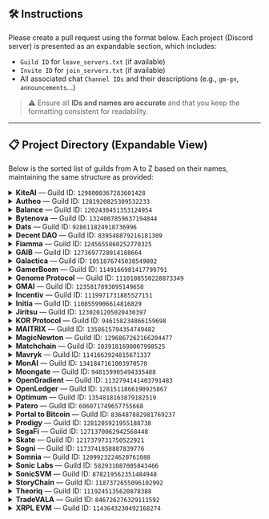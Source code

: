 ## 🛠️ Instructions

Please create a pull request using the format below. Each project (Discord server) is presented as an expandable section, which includes:

- `Guild ID` for `leave_servers.txt` (if available) 
- `Invite ID` for `join_servers.txt` (if available)
- All associated chat `Channel IDs` and their descriptions (e.g., `gm-gn`, `announcements`...)

> ⚠️ Ensure all **IDs and names are accurate** and that you keep the formatting consistent for readability.

---

## 📋 Project Directory (Expandable View)

Below is the sorted list of guilds from A to Z based on their names, maintaining the same structure as provided:

<details>
<summary><strong>KiteAI</strong> — Guild ID: <code>1298000367283601428</code></summary>

- **Invite ID**: *(none)*
- **Channels**: 
  - `1298000367283601428`: `general`
  - `1301941112021188628`: `gkite`
  - `1361243582094250124`: `gg`
  - `1337332808200224789`: `!rank`

</details>

<details>
<summary><strong>Autheo</strong> — Guild ID: <code>1281920825309532233</code></summary>

- **Invite ID**: *(none)*
- **Channels**: 
  - `1281920828472295442`: `gm`

</details>

<details>
<summary><strong>Balance</strong> — Guild ID: <code>1202430451353124954</code></summary>

- **Invite ID**: *(none)*
- **Channels**:
  - `1227100860979347456` — `gm-gn`
  - `1282403819262705726` — `!rank`
  - `1227100545265700906` — `general`

</details>

<details>
<summary><strong>Bytenova</strong> — Guild ID: <code>1324007859637194844</code></summary>

- **Invite ID**: `dnDNRrUGNm`
- **Channels**: *(none listed)*

</details>

<details>
<summary><strong>Dats</strong> — Guild ID: <code>928611824918736996</code></summary>

- **Invite ID**: *(none)*
- **Channels**:
  - `1093090945693667388` — `gm-gn`

</details>

<details>
<summary><strong>Decent DAO</strong> — Guild ID: <code>839548879216181309</code></summary>

- **Invite ID**: *(none)*
- **Channels**:
  - `1362155056064889052` — `shill`

</details>

<details>
<summary><strong>Fiamma</strong> — Guild ID: <code>1245655860252770325</code></summary>

- **Invite ID**: *(none)*
- **Channels**:
  - `1246756522415886346` — `gfiamma`

</details>

<details>
<summary><strong>GAIB</strong> — Guild ID: <code>1273697728014188664</code></summary>

- **Invite ID**: *(none)*
- **Channels**: *(none listed)*

</details>

<details>
<summary><strong>Galactica</strong> — Guild ID: <code>1051876745038549002</code></summary>

- **Invite ID**: *(none)*
- **Channels**: 
  - `1052616497312317444`: `gm`
  - `1051876745684455551`: `general`

</details>

<details>
<summary><strong>GamerBoom</strong> — Guild ID: <code>1149166981417799791</code></summary>

- **Invite ID**: *(none)*
- **Channels**:
  - `1209719681754071141` — `gm-gn`

</details>

<details>
<summary><strong>Genome Protocol</strong> — Guild ID: <code>1110108550228873349</code></summary>

- **Invite ID**: `genome`
- **Channels**: 
  - `1110108550837059586`: `general`
  - `1126738342529220730`: `gm`

</details>

<details>
<summary><strong>GMAI</strong> — Guild ID: <code>1235817893095149658</code></summary>

- **Invite ID**: *(none)*
- **Channels**: *(none listed)*

</details>

<details>
<summary><strong>Incentiv</strong> — Guild ID: <code>1119971731885527151</code></summary>

- **Invite ID**: *(none)*
- **Channels**: 
  - `1354019462617235487`: `gm`

</details>

<details>
<summary><strong>Initia</strong> — Guild ID: <code>1108559906614816829</code></summary>

- **Invite ID**: `initia`
- **Channels**: *(none listed)*

</details>

<details>
<summary><strong>Jiritsu</strong> — Guild ID: <code>1230201205020430397</code></summary>

- **Invite ID**: `ARA5PvyWU7`
- **Channels**: 
  - `1260190285204557824`: `jm-jn`
  - `1230213097730347071`: `general`

</details>

<details>
<summary><strong>KOR Protocol</strong> — Guild ID: <code>946158234866159698</code></summary>

- **Invite ID**: `KegQHYvMmw`
- **Channels**: 
  - `1260538908089913384`: `!rank`
  - `1260539361892630589`: `gm`

</details>

<details>
<summary><strong>MAITRIX</strong> — Guild ID: <code>1358615794354749482</code></summary>

- **Invite ID**: `themaitrixai`
- **Channels**: 
  - `1359446739697799329`: `!rank`
  - `1358819208456048892`: `general`

</details>

<details>
<summary><strong>MagicNewton</strong> — Guild ID: <code>1296867262166204477</code></summary>

- **Invite ID**: *(none)*
- **Channels**: 
  - `1351975159162077286`: `gm newton`
  - `1360021038796374056`: `!rank`
  - `1296867262166204480`: `general`

</details>

<details>
<summary><strong>Matchchain</strong> — Guild ID: <code>1039181690007998525</code></summary>

- **Invite ID**: *(none)*
- **Channels**:
  - `1039182396450414653` — `gm-gn`
  - `1039183358573432863` — `!rank`
  - `1251138043524415509` — `Vietnamese chat`

</details>

<details>
<summary><strong>Mavryk</strong> — Guild ID: <code>1141663924815671337</code></summary>

- **Invite ID**: *(none)*
- **Channels**: 
  - `1141663926820552717`: `general`

</details>

<details>
<summary><strong>MonAI</strong> — Guild ID: <code>1341847161003970570</code></summary>

- **Invite ID**: *(none)*
- **Channels**: *(none listed)*

</details>

<details>
<summary><strong>Moongate</strong> — Guild ID: <code>948159905494335488</code></summary>

- **Invite ID**: *(none)*
- **Channels**: *(none listed)*

</details>

<details>
<summary><strong>OpenGradient</strong> — Guild ID: <code>1132794141403791483</code></summary>

- **Invite ID**: *(none)*
- **Channels**: 
  - `1137965687529283674`: `gm`
  - `1137965713143894137`: `general`
  - `1313064716821856278`: `!rank`

</details>

<details>
<summary><strong>OpenLedger</strong> — Guild ID: <code>1281511866190925867</code></summary>

- **Invite ID**: *(none)*
- **Channels**: *(none listed)*

</details>

<details>
<summary><strong>Optimum</strong> — Guild ID: <code>1354818163879182519</code></summary>

- **Invite ID**: *(none listed)*
- **Channels**: 
  - `1356245748056064111`: `gmum`

</details>

<details>
<summary><strong>Patero</strong> — Guild ID: <code>606071749657755668</code></summary>

- **Invite ID**: *(none)*
- **Channels**: 
  - `1344387332324855879`: `gms`
  - `606071749657755670`: `general`

</details>

<details>
<summary><strong>Portal to Bitcoin</strong> — Guild ID: <code>836487882981769237</code></summary>

- **Invite ID**: *(none)*
- **Channels**:
  - `1308928123177537608` — `gm-gn`

</details>

<details>
<summary><strong>Prodigy</strong> — Guild ID: <code>1281205921955188738</code></summary>

- **Invite ID**: *(none)*
- **Channels**: 
  - `1284098737307779192`: `general`

</details>

<details>
<summary><strong>SegaFi</strong> — Guild ID: <code>1271370062942568448</code></summary>

- **Invite ID**: `sk8mGwb4A4`
- **Channels**: *(none listed)*

</details>

<details>
<summary><strong>Skate</strong> — Guild ID: <code>1217379731750522921</code></summary>

- **Invite ID**: `skatechain`
- **Channels**: 
  - `1218663243573362781`: `gskate`

</details>

<details>
<summary><strong>Sogni</strong> — Guild ID: <code>1173741858887839776</code></summary>

- **Invite ID**: `genome`
- **Channels**: 
  - `1303669927760101397`: `gm-gn`

</details>

<details>
<summary><strong>Somnia</strong> — Guild ID: <code>1209923224620761088</code></summary>

- **Invite ID**: *(none)*
- **Channels**: 
  - `1209925258585571399`: `general`
  - `1209926199019569303`: `gsomnia`
  - `1303669927760101397`: `gm-gn-hi`

</details>

<details>
<summary><strong>Sonic Labs</strong> — Guild ID: <code>582931087005843466</code></summary>

- **Invite ID**: *(none)*
- **Channels**: 
  - `582952123709521940`: `general`

</details>

<details>
<summary><strong>SonicSVM</strong> — Guild ID: <code>878219562351484948</code></summary>

- **Invite ID**: `joinmirrorworld`
- **Channels**: *(none listed)*

</details>

<details>
<summary><strong>StoryChain</strong> — Guild ID: <code>1187372655096102992</code></summary>

- **Invite ID**: *(none)*
- **Channels**: *(none listed)*

</details>

<details>
<summary><strong>Theoriq</strong> — Guild ID: <code>1119245135620878388</code></summary>

- **Invite ID**: *(none)*
- **Channels**: 
  - `1263530192886829056`: `gtm`
  - `1275499046210895984`: `!rank`

</details>

<details>
<summary><strong>TradeVALA</strong> — Guild ID: <code>846726276329111592</code></summary>

- **Invite ID**: *(none)*
- **Channels**:
  - `1276815179299946566` — `gm-gn`

</details>

<details>
<summary><strong>XRPL EVM</strong> — Guild ID: <code>1143643230492168274</code></summary>

- **Invite ID**: `xrplevm`
- **Channels**: *(none listed)*

</details>

